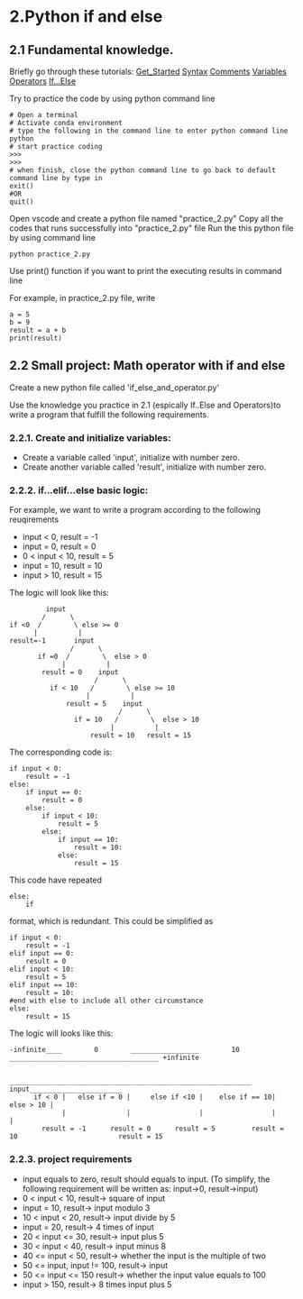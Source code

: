 # 2.Python if and else

## 2.1 Fundamental knowledge. 

Briefly go through these tutorials:
[Get_Started](https://www.w3schools.com/python/python_getstarted.asp)
[Syntax](https://www.w3schools.com/python/python_syntax.asp)
[Comments](https://www.w3schools.com/python/python_comments.asp)
[Variables](https://www.w3schools.com/python/python_variables.asp)
[Operators](https://www.w3schools.com/python/python_operators.asp)
[If...Else](https://www.w3schools.com/python/python_conditions.asp)

Try to practice the code by using python command line

```
# Open a terminal
# Activate conda environment 
# type the following in the command line to enter python command line
python
# start practice coding
>>>
>>>
# when finish, close the python command line to go back to default command line by type in 
exit()
#OR
quit()

```

Open vscode and create a python file named "practice_2.py"
Copy all the codes that runs successfully into "practice_2.py" file
Run the this python file by using command line 

```
python practice_2.py
```

Use print() function if you want to print the executing results in command line 

For example, in practice_2.py file, write

```
a = 5
b = 9
result = a + b
print(result)
```

## 2.2 Small project: Math operator with if and else

Create a new python file called 'if_else_and_operator.py'

Use the knowledge you practice in 2.1 (espically If..Else and Operators)to write a program that fulfill the following requirements. 

### 2.2.1. Create and initialize variables:

- Create a variable called 'input', initialize with number zero. 
- Create another variable called 'result', initialize with number zero.

### 2.2.2. if...elif...else basic logic:

For example, we want to write a program according to the following reuqirements

- input < 0, result = -1
- input = 0, result = 0
- 0 < input < 10, result = 5
- input = 10, result = 10
- input > 10, result = 15

The logic will look like this:
```
         input 
        /      \
if <0  /        \ else >= 0
      |          |
result=-1       input
               /      \
       if =0  /        \  else > 0
             |          |
        result = 0    input
                     /      \
          if < 10   /        \ else >= 10
                   |          |
              result = 5    input
                           /      \     
                if = 10   /        \  else > 10
                         |          |
                    result = 10   result = 15
```   

The corresponding code is:
```
if input < 0:
    result = -1
else:
    if input == 0:
        result = 0
    else:
        if input < 10:
            result = 5
        else:
            if input == 10:
                result = 10:
            else:
                result = 15
```
This code have repeated
```
else:
    if 
```
format, which is redundant. This could be simplified as 

```
if input < 0:
    result = -1
elif input == 0:
    result = 0
elif input < 10:
    result = 5
elif input == 10:  
    result = 10:
#end with else to include all other circumstance
else: 
    result = 15
```

The logic will looks like this:
```
-infinite____        0        _________________        10        _____________________________________ +infinite

              ____________________________________________________________ input_______________________
      if < 0 |   else if = 0 |     else if <10 |    else if == 10|                          else > 10 |
             |               |                 |                 |                                    |
        result = -1      result = 0      result = 5         result = 10                         result = 15
```

### 2.2.3. project requirements

- input equals to zero, result should equals to input. 
(To simplify, the following requirement will be written as: input->0, result->input)
- 0 < input < 10,            result-> square of input
- input = 10,                result-> input modulo 3
- 10 < input < 20,           result-> input divide by 5 
- input = 20,                result-> 4 times of input
- 20 < input <= 30,          result-> input plus 5
- 30 < input < 40,           result-> input minus 8
- 40 <= input < 50,          result-> whether the input is the multiple of two
- 50 <= input, input != 100, result-> input
- 50 <= input <= 150         result-> whether the input value equals to 100
- input > 150,               result-> 8 times input plus 5 


